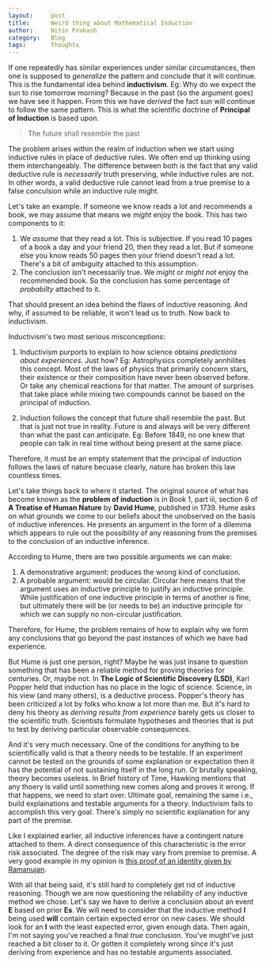 ```yaml
---
layout:     post
title:      Weird thing about Mathematical Induction
author:     Nitin Prakash
category:   Blog
tags:       thoughts
---
```


If one repeatedly has similar experiences under similar circumstances,
then one is supposed to _generalize_ the pattern and conclude that it
will continue. This is the fundamental idea behind
__inductivism__. Eg: Why do we expect the sun to rise tomorrow
morning?  Because in the past (so the argument goes) we have see it
happen. From this we have _derived_ the fact sun will continue to
follow the same pattern.  This is what the scientific doctrine of
__Principal of Induction__ is based upon.

> The future shall resemble the past

The problem arises within the realm of induction when we start using
inductive rules in place of deductive rules. We often end up thinking
using them interchangeably. The difference between both is the fact
that any valid deductive rule is _necessarily_ truth preserving, while
inductive rules are not. In other words, a valid deductive rule cannot
lead from a true premise to a false conculsion while an inductive rule
might.

Let's take an example. If someone we know reads a lot and recommends a
book, we may assume that means we _might_ enjoy the book. This has two
components to it:
1. We _assume_ that they read a lot. This is subjective. If you read
10 pages of a book a day and your friend 20, then they read a lot. But
if someone else you know reads 50 pages then your friend doesn't read
a lot. There's a bit of ambiguity attached to this assumption.
2. The conclusion isn't necessarily true. We _might_ or _might not_
enjoy the recommended book. So the conclusion has some percentage of
_probabilty_ attached to it.

That should present an idea behind the flaws of inductive reasoning.
And why, if assumed to be reliable, it won't lead us to truth.  Now
back to inductivism.

Inductivism's two most serious misconceptions:

1. Inductivism purports to explain to how science obtains _predictions
about experiences_. Just how? Eg: Astrophysics completely annhilites
this concept. Most of the laws of physics that primarily concern
stars, their existence or their composition have never been observed
before. Or take any chemical reactions for that matter. The amount of
surprises that take place while mixing two compounds cannot be based
on the principal of induction.

2. Induction follows the concept that future shall resemble the
past. But that is just not true in reality. Future is and always will
be very different than what the past can anticipate. Eg: Before 1849,
no one knew that people can talk in real time without being present at
the same place.

Therefore, it must be an empty statement that the principal of
induction follows the laws of nature becuase clearly, nature has
broken this law countless times.

Let's take things back to where it started. The original source of
what has become known as the __problem of induction__ is in Book 1,
part iii, section 6 of __A Treatise of Human Nature__ by __David
Hume__, published in 1739. Hume asks on what grounds we come to our
beliefs about the unobserved on the basis of inductive inferences.  He
presents an argument in the form of a dilemma which appears to rule
out the possibility of any reasoning from the premises to the
conclusion of an inductive inference.

According to Hume, there are two possible arguments we can make:
1. A demonstrative argument: produces the wrong kind of conclusion.
2. A probable argument: would be circular. Circular here means that
the argument uses an inductive principle to justify an inductive
principle. While justification of one inductive principle in terms of
another is fine, but ultimately there will be (or needs to be) an
inductive principle for which we can supply no non-circular
justification.

Therefore, for Hume, the problem remains of how to explain why we form
any conclusions that go beyond the past instances of which we have had
experience.

But Hume is just one person, right? Maybe he was just insane to
question something that has been a reliable method for proving
theories for centuries.  Or, maybe not. In __The Logic of Scientific
Discovery (LSD)__, Karl Popper held that induction has no place in the
logic of science. Science, in his view (and many others), is a
deductive process. Popper's theory has been criticized a lot by folks
who know a lot more than me. But it's hard to deny his theory as
_deriving results from experience_ barely gets us closer to the
scientific truth. Scientists formulate hypotheses and theories that is
put to test by deriving particular observable consequences.

And it's very much necessary. One of the conditions for anything to be
scientifically valid is that a theory needs to be testable. If an
experiment cannot be tested on the grounds of some explanation or
expectation then it has the potential of not sustaining itself in the
long run. Or brutally speaking, theory becomes useless. In Brief
history of Time, Hawking mentions that any thoery is valid until
something new comes along and proves it wrong. If that happens, we
need to start over. Ultimate goal, remaining the same i.e., build
explainations and testable arguments for a theory. Inductivism fails
to accomplish this very goal. There's simply no scientific explanation
for any part of the premise.

Like I explained earlier, all inductive inferences have a contingent
nature attached to them. A direct consequence of this characteristic
is the error risk associated. The degree of the risk may vary from
premise to premise.  A very good example in my opinion is
[this proof of an identity given by Ramanujan](https://math.stackexchange.com/a/1204311/479722).

With all that being said, it's still hard to completely get rid of
inductive reasoning. Though we are now questioning the reliability of
any inductive method we chose. Let's say we have to derive a
conclusion about an event __E__ based on prior __Es__. We will need to
consider that the inductive method __I__ being used __will__ contain
certain expected error on new cases. We should look for an __I__ with
the least expected error, given enough data. Then again, I'm not
saying you've reached a final _true_ conclusion. You've mught've just
reached a bit closer to it. Or gotten it completely wrong since it's
just deriving from experience and has no testable arguments
associated.
